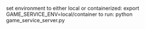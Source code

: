 set environment to either local or containerized:
export GAME_SERVICE_ENV=local/container
to run: python game_service_server.py
